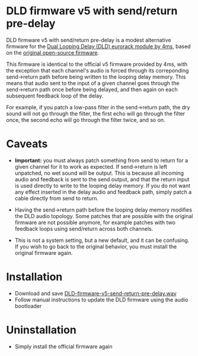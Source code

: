 # DLD firmware v5 with send/return pre-delay

DLD firmware v5 with send/return pre-delay is a modest alternative firmware for the [Dual Looping Delay (DLD) eurorack module by 4ms](http://www.4mscompany.com/dld.php), based on the [original open-source firmware](http://github.com/4ms/DLD).

This firmware is identical to the official v5 firmware provided by 4ms, with the exception that each channel's audio is forced through its correponding send->return path before being written to the looping delay memory. This means that audio sent to the input of a given channel goes through the send->return path once before being delayed, and then again on each subsequent feedback loop of the delay.

For example, if you patch a low-pass filter in the send->return path, the dry sound will not go through the filter, the first echo will go through the filter once, the second echo will go through the filter twice, and so on.

# Caveats

- __Important:__ you must always patch something from send to return for a given channel for it to work as expected. If send->return is left unpatched, no wet sound will be output. This is because all incoming audio and feedback is sent to the send output, and that the return input is used directly to write to the looping delay memory. If you do not want any effect inserted in the delay audio and feedback path, simply patch a cable directly from send to return.

- Having the send->return path before the looping delay memory modifies the DLD audio topology. Some patches that are possible with the original firmware are not possible anymore, for example patches with two feedback loops using send/return across both channels.

- This is not a system setting, but a new default, and it can be confusing. If you wish to go back to the original behavior, you must install the original firmware again.

# Installation

- Download and save [DLD-firmware-v5-send-return-pre-delay.wav](http://github.com/thomas-kielbus/DLD-firmware/raw/master/DLD-firmware-v5-send-return-pre-delay.wav)
- Follow manual instructions to update the DLD firmware using the audio bootloader

# Uninstallation

- Simply install the official firmware again
